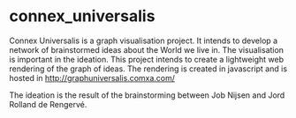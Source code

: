 # connex_universalis

Connex Universalis is a graph visualisation project. It intends to develop a network of brainstormed ideas about the World we live in. The visualisation is important in the ideation. This project intends to create a lightweight web rendering of the graph of ideas. The rendering is created in javascript and is hosted in http://graphuniversalis.comxa.com/

The ideation is the result of the brainstorming between Job Nijsen and Jord Rolland de Rengervé.
